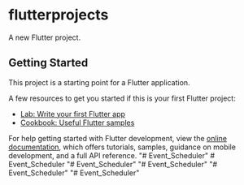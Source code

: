 # flutterprojects

A new Flutter project.

## Getting Started

This project is a starting point for a Flutter application.

A few resources to get you started if this is your first Flutter project:

- [Lab: Write your first Flutter app](https://docs.flutter.dev/get-started/codelab)
- [Cookbook: Useful Flutter samples](https://docs.flutter.dev/cookbook)

For help getting started with Flutter development, view the
[online documentation](https://docs.flutter.dev/), which offers tutorials,
samples, guidance on mobile development, and a full API reference.
"# Event_Scheduler" 
#   E v e n t _ S c h e d u l e r  
 "# Event_Scheduler" 
"# Event_Scheduler" 
"# Event_Scheduler" 
"# Event_Scheduler" 

